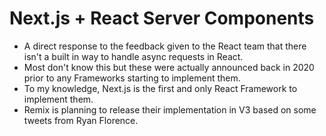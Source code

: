 # Next.js + React Server Components

- A direct response to the feedback given to the React team that there isn't a built in way to handle async requests in React.
- Most don't know this but these were actually announced back in 2020 prior to any Frameworks starting to implement them.
- To my knowledge, Next.js is the first and only React Framework to implement them.
- Remix is planning to release their implementation in V3 based on some tweets from Ryan Florence.
